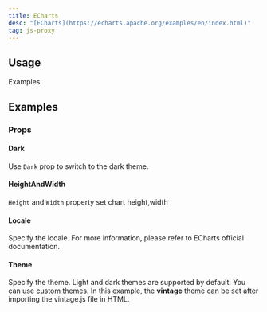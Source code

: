 ```yaml
---
title: ECharts
desc: "[ECharts](https://echarts.apache.org/examples/en/index.html)"
tag: js-proxy
---
```


## Usage

Examples

<echarts-usage></echarts-usage>

<app-alerts type="info" content='You need to reference the package of ECharts before using it: `<script src="https://cdn.masastack.com/npm/echarts/5.1.1/echarts.min.js"></script>`.'></app-alerts>

## Examples

### Props

#### Dark

Use `Dark` prop to switch to the dark theme.

<masa-example file="Examples.components.echarts.Dark"></masa-example>

#### HeightAndWidth

`Height` and `Width` property set chart height,width

<masa-example file="Examples.components.echarts.HeightAndWidth"></masa-example>

#### Locale

Specify the locale. For more information, please refer to ECharts official documentation.

<masa-example file="Examples.components.echarts.Locale"></masa-example>

#### Theme

Specify the theme. Light and dark themes are supported by default. You can use [custom themes](https://echarts.apache.org/handbook/en/concepts/style/#theme). In this example, the **vintage** theme can be set after importing the vintage.js file in HTML.

<masa-example file="Examples.components.echarts.Theme"></masa-example>


